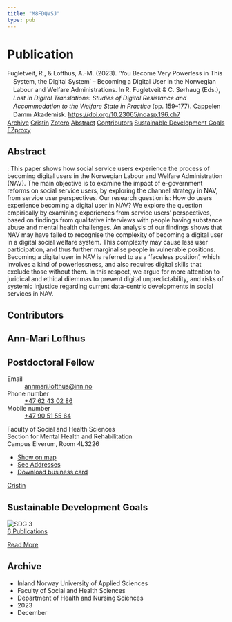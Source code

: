 ```yaml
---
title: "M8FDQVSJ"
type: pub
---
```

<h1>Publication</h1>
<article id="csl-bib-container-M8FDQVSJ" class="csl-bib-container">
  <div class="csl-bib-body" style="line-height: 1.35; padding-left: 1em; text-indent:-1em;">
  <div class="csl-entry">Fugletveit, R., &amp; Lofthus, A.-M. (2023). &#x2018;You Become Very Powerless in This System, the Digital System&#x2019; &#x2013; Becoming a Digital User in the Norwegian Labour and Welfare Administrations. In R. Fugletveit &amp; C. S&#xF8;rhaug (Eds.), <i>Lost in Digital Translations: Studies of Digital Resistance and Accommodation to the Welfare State in Practice</i> (pp. 159&#x2013;177). Cappelen Damm Akademisk. <a href="https://doi.org/10.23065/noasp.196.ch7">https://doi.org/10.23065/noasp.196.ch7</a></div>
</div>
  <div class="csl-bib-buttons">
    <a href="#taxonomy-article-M8FDQVSJ" class="csl-bib-button">Archive</a>
    <a href="https://app.cristin.no/results/show.jsf?id=2217231" alt="Cristin URL" class="csl-bib-button">Cristin</a>
    <a href="http://zotero.org/groups/5402882/items/M8FDQVSJ" alt="Zotero URL" class="csl-bib-button">Zotero</a>
    <a href="#abstract-article-M8FDQVSJ" class="csl-bib-button">Abstract</a>
    <a href="#contributors-article-M8FDQVSJ" class="csl-bib-button">Contributors</a>
    <a href="#sdg-article-M8FDQVSJ" class="csl-bib-button">Sustainable Development Goals</a>
    <a href="http://ezproxy.inn.no/login?url=https://doi.org/10.23065/noasp.196.ch7" class="csl-bib-button">EZproxy</a>
  </div>
  <div id="csl-bib-meta-container-M8FDQVSJ"></div>
</article>
<div id="csl-bib-meta-M8FDQVSJ" class="csl-bib-meta">
  <article id="abstract-article-M8FDQVSJ" class="abstract-article">
    <h1>Abstract</h1>
    : This paper shows how social service users experience the process of becoming digital users in the Norwegian Labour and Welfare Administration (NAV). The main objective is to examine the impact of e-government reforms on social service users, by exploring the channel strategy in NAV, from service user perspectives. Our research question is: How do users experience becoming a digital user in NAV? We explore the question empirically by examining experiences from service users’ perspectives, based on findings from qualitative interviews with people having substance abuse and mental health challenges. An analysis of our findings shows that NAV may have failed to recognise the complexity of becoming a digital user in a digital social welfare system. This complexity may cause less user participation, and thus further marginalise people in vulnerable positions. Becoming a digital user in NAV is referred to as a ‘faceless position’, which involves a kind of powerlessness, and also requires digital skills that exclude those without them. In this respect, we argue for more attention to juridical and ethical dilemmas to prevent digital unpredictability, and risks of systemic injustice regarding current data-centric developments in social services in NAV.
  </article>
  <article id="contributors-article-M8FDQVSJ" class="contributors-article">
    <h1>Contributors</h1>
    <div class="personas"> <div class="vrtx-hinn-person-card"> <div class="photo"> <i class="lar la-user-circle missing-person"></i> </div> <div class="info"> <hgroup><h1>Ann-Mari Lofthus</h1> <h2>Postdoctoral Fellow</h2> </hgroup><dl> <dt>Email</dt> <dd> <a href="mailto:annmari.lofthus@inn.no">annmari.lofthus@inn.no</a> </dd> <dt>Phone number</dt> <dd><a href="tel:+4762430286"> +47 62 43 02 86 </a></dd> <dt>Mobile number</dt> <dd><a href="tel:+4790515564"> +47 90 51 55 64 </a></dd> </dl> <p> Faculty of Social and Health Sciences<br> Section for Mental Health and Rehabilitation<br> Campus Elverum, Room 4L3226 </p> <ul class="vrtx-hinn-links"> <li><a href="https://www.google.com/maps?q=60.88177,11.53669">Show on map</a></li> <li><a href="https://www.inn.no/english/find-an-employee/annmari-lofthus.html#vrtx-hinn-addresses">See Addresses</a></li> <li><a href="https://www.inn.no/english/find-an-employee/annmari-lofthus.html?vrtx=vcf">Download business card</a></li> </ul> </div> </div> <a href="https://app.cristin.no/persons/show.jsf?id=425576" alt="Cristin URL" class="personas-cristin">Cristin</a> </div>
  </article>
  <article id="sdg-article-M8FDQVSJ" class="sdg-article">
    <h1>Sustainable Development Goals</h1>
    <div class="sdg-container"><div id="sdg3" class="sdg"> <img src="{{< params subfolder >}}images/sdg/sdg03_en.png" class="image" alt="SDG 3"> <div class="sdg-overlay"> <a href="{{< params subfolder >}}en/archive/?sdg=3#archive" class="sdg-publication-count"><span>6</span> Publications</a> <p><a href="https://sdgs.un.org/goals/goal3" class="sdg-read-more">Read More</a></p> </div> </div></div>
  </article>
  <article id="taxonomy-article-M8FDQVSJ" class="taxonomy-article">
    <h1>Archive</h1>
    <ul>
      <li>Inland Norway University of Applied Sciences</li>
      <li>Faculty of Social and Health Sciences</li>
      <li>Department of Health and Nursing Sciences</li>
      <li>2023</li>
      <li>December</li>
    </ul>
  </article>
</div>
